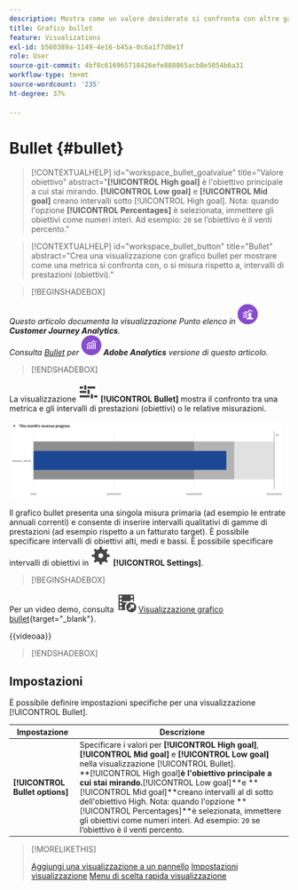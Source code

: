 ```yaml
---
description: Mostra come un valore desiderato si confronta con altre gamme di prestazioni (obiettivi).
title: Grafico bullet
feature: Visualizations
exl-id: b560389a-1149-4e16-b45a-0c6a1f7d0e1f
role: User
source-git-commit: 4bf8c616965718426efe880865acb0e5054b6a31
workflow-type: tm+mt
source-wordcount: '235'
ht-degree: 37%

---
```


# Bullet {#bullet}

<!-- markdownlint-disable MD034 -->

>[!CONTEXTUALHELP]
>id="workspace_bullet_goalvalue"
>title="Valore obiettivo"
>abstract="**[!UICONTROL High goal]** è l&#39;obiettivo principale a cui stai mirando. **[!UICONTROL Low goal]** e **[!UICONTROL Mid goal]** creano intervalli sotto [!UICONTROL High goal]. Nota: quando l&#39;opzione **[!UICONTROL Percentages]** è selezionata, immettere gli obiettivi come numeri interi. Ad esempio: `20` se l’obiettivo è il venti percento."

<!-- markdownlint-enable MD034 -->

<!-- markdownlint-disable MD034 -->

>[!CONTEXTUALHELP]
>id="workspace_bullet_button"
>title="Bullet"
>abstract="Crea una visualizzazione con grafico bullet per mostrare come una metrica si confronta con, o si misura rispetto a, intervalli di prestazioni (obiettivi)."

<!-- markdownlint-enable MD034 -->

>[!BEGINSHADEBOX]

_Questo articolo documenta la visualizzazione Punto elenco in_ ![CustomerJourneyAnalytics](/help/assets/icons/CustomerJourneyAnalytics.svg) _**Customer Journey Analytics**._<br/>_Consulta [Bullet](https://experienceleague.adobe.com/en/docs/analytics/analyze/analysis-workspace/visualizations/bullet-graph) per_ ![AdobeAnalytics](/help/assets/icons/AdobeAnalytics.svg) _**Adobe Analytics** versione di questo articolo._

>[!ENDSHADEBOX]

La visualizzazione ![GraphBullet](/help/assets/icons/GraphBullet.svg) **[!UICONTROL Bullet]** mostra il confronto tra una metrica e gli intervalli di prestazioni (obiettivi) o le relative misurazioni.

![Visualizzazione grafico bullet](assets/bullet.png)

Il grafico bullet presenta una singola misura primaria (ad esempio le entrate annuali correnti) e consente di inserire intervalli qualitativi di gamme di prestazioni (ad esempio rispetto a un fatturato target). È possibile specificare intervalli di obiettivi alti, medi e bassi. È possibile specificare intervalli di obiettivi in ![Impostazione](/help/assets/icons/Setting.svg) **[!UICONTROL Settings]**.

>[!BEGINSHADEBOX]

Per un video demo, consulta ![VideoCheckedOut](/help/assets/icons/VideoCheckedOut.svg) [Visualizzazione grafico bullet](https://video.tv.adobe.com/v/23989/?quality=12/?quality=12&learn=on){target="_blank"}.

{{videoaa}}

>[!ENDSHADEBOX]


## Impostazioni

È possibile definire impostazioni specifiche per una visualizzazione [!UICONTROL Bullet].

| Impostazione | Descrizione |
|---|---|
| **[!UICONTROL Bullet options]** | Specificare i valori per **[!UICONTROL High goal]**, **[!UICONTROL Mid goal]** e **[!UICONTROL Low goal]** nella visualizzazione [!UICONTROL Bullet]. <br/>**[!UICONTROL High goal]**è l&#39;obiettivo principale a cui stai mirando.**[!UICONTROL Low goal]**e **[!UICONTROL Mid goal]**creano intervalli al di sotto dell&#39;obiettivo High. Nota: quando l&#39;opzione **[!UICONTROL Percentages]**è selezionata, immettere gli obiettivi come numeri interi. Ad esempio: `20` se l’obiettivo è il venti percento. |

>[!MORELIKETHIS]
>
>[Aggiungi una visualizzazione a un pannello](/help/analysis-workspace/visualizations/freeform-analysis-visualizations.md#add-visualizations-to-a-panel)
>[Impostazioni visualizzazione](/help/analysis-workspace/visualizations/freeform-analysis-visualizations.md#settings)
>[Menu di scelta rapida visualizzazione](/help/analysis-workspace/visualizations/freeform-analysis-visualizations.md#context-menu)
>

